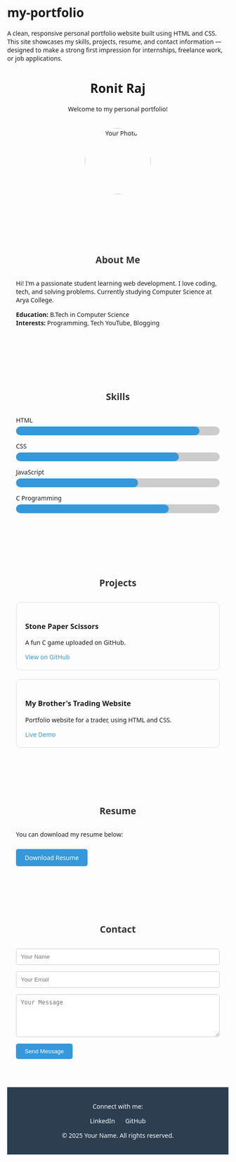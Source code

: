 # my-portfolio
A clean, responsive personal portfolio website built using HTML and CSS. This site showcases my skills, projects, resume, and contact information — designed to make a strong first impression for internships, freelance work, or job applications.
<!DOCTYPE html>
<html lang="en">
<head>
  <meta charset="UTF-8" />
  <meta name="viewport" content="width=device-width, initial-scale=1.0" />
  <title>Your Portfolio</title>
  <style>
    body {
      margin: 0;
      font-family: 'Segoe UI', sans-serif;
      scroll-behavior: smooth;
    }

    header {
      background: linear-gradient(to right, #2c3e50, #3498db);
      color: white;
      padding: 60px 20px;
      text-align: center;
    }

    header img {
      border-radius: 50%;
      width: 150px;
      height: 150px;
      object-fit: cover;
      margin-top: 20px;
    }

    section {
      padding: 50px 20px;
      max-width: 1000px;
      margin: auto;
    }

    h2 {
      text-align: center;
      color: #333;
      margin-bottom: 30px;
    }

    .skills .bar {
      margin-bottom: 15px;
    }

    .bar label {
      display: block;
      margin-bottom: 5px;
    }

    .bar div {
      height: 20px;
      background: #ccc;
      border-radius: 10px;
      overflow: hidden;
    }

    .bar span {
      display: block;
      height: 100%;
      background: #3498db;
      width: 80%;
      border-radius: 10px;
    }

    .projects {
      display: grid;
      gap: 20px;
      grid-template-columns: repeat(auto-fit, minmax(250px, 1fr));
    }

    .card {
      border: 1px solid #ddd;
      border-radius: 10px;
      padding: 20px;
    }

    .card a {
      color: #3498db;
      text-decoration: none;
    }

    .resume a {
      display: inline-block;
      margin-top: 10px;
      background: #3498db;
      color: white;
      padding: 10px 20px;
      border-radius: 5px;
      text-decoration: none;
    }

    form input, form textarea {
      width: 100%;
      padding: 10px;
      margin-bottom: 15px;
      border: 1px solid #ccc;
      border-radius: 5px;
    }

    form button {
      padding: 10px 20px;
      background: #3498db;
      color: white;
      border: none;
      border-radius: 5px;
    }

    footer {
      background: #2c3e50;
      color: white;
      text-align: center;
      padding: 20px;
    }

    footer a {
      color: #fff;
      margin: 0 10px;
      text-decoration: none;
    }
  </style>
</head>
<body>

  <!-- Home -->
  <header id="home">
    <h1>Ronit Raj</h1>
    <p>Welcome to my personal portfolio!</p>
    <img src="meself.jpg" alt="Your Photo">
  </header>

  <!-- About -->
  <section id="about">
    <h2>About Me</h2>
    <p>Hi! I'm a passionate student learning web development. I love coding, tech, and solving problems. Currently studying Computer Science at Arya College.</p>
    <p><strong>Education:</strong> B.Tech in Computer Science<br><strong>Interests:</strong> Programming, Tech YouTube, Blogging</p>
  </section>

  <!-- Skills -->
  <section id="skills" class="skills">
    <h2>Skills</h2>
    <div class="bar">
      <label>HTML</label>
      <div><span style="width: 90%;"></span></div>
    </div>
    <div class="bar">
      <label>CSS</label>
      <div><span style="width: 80%;"></span></div>
    </div>
    <div class="bar">
      <label>JavaScript</label>
      <div><span style="width: 60%;"></span></div>
    </div>
    <div class="bar">
      <label>C Programming</label>
      <div><span style="width: 75%;"></span></div>
    </div>
  </section>

  <!-- Projects -->
  <section id="projects">
    <h2>Projects</h2>
    <div class="projects">
      <div class="card">
        <h3>Stone Paper Scissors</h3>
        <p>A fun C game uploaded on GitHub.</p>
        <a href="https://github.com/your-username/sps-game" target="_blank">View on GitHub</a>
      </div>
      <div class="card">
        <h3>My Brother's Trading Website</h3>
        <p>Portfolio website for a trader, using HTML and CSS.</p>
        <a href="https://your-brothers-website.com" target="_blank">Live Demo</a>
      </div>
    </div>
  </section>

  <!-- Resume -->
  <section id="resume" class="resume">
    <h2>Resume</h2>
    <p>You can download my resume below:</p>
    <a href="resume.pdf" download>Download Resume</a>
  </section>

  <!-- Contact -->
  <section id="contact">
    <h2>Contact</h2>
    <form action="mailto:your-email@example.com" method="post" enctype="text/plain">
      <input type="text" name="name" placeholder="Your Name" required />
      <input type="email" name="email" placeholder="Your Email" required />
      <textarea name="message" placeholder="Your Message" rows="5" required></textarea>
      <button type="submit">Send Message</button>
    </form>
  </section>

  <!-- Footer -->
  <footer>
    <p>Connect with me:</p>
    <a href="www.linkedin.com/in/
    ronit-raj-114181315
    " target="_blank">LinkedIn</a>
    <a href="https://github.com/Ronit049" target="_blank">GitHub</a>
    <p>&copy; 2025 Your Name. All rights reserved.</p>
  </footer>

</body>
</html>
